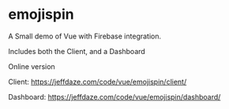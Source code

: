 # emojispin
A Small demo of Vue with Firebase integration.

Includes both the Client, and a Dashboard

Online version

Client:
https://jeffdaze.com/code/vue/emojispin/client/

Dashboard:
https://jeffdaze.com/code/vue/emojispin/dashboard/


